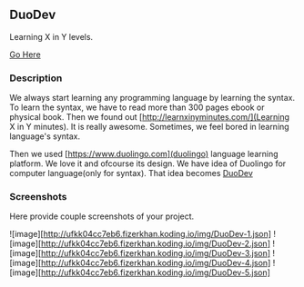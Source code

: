 ## DuoDev

Learning X in Y levels.

[Go Here](http://ufkk04cc7eb6.fizerkhan.koding.io)

### Description

We always start learning any programming language by learning the syntax.
To learn the syntax, we have to read more than 300 pages ebook or physical book.
Then we found out [http://learnxinyminutes.com/](Learning X in Y minutes).
It is really awesome. Sometimes, we feel bored in learning language's syntax.

Then we used [https://www.duolingo.com](duolingo) language learning platform.
We love it and ofcourse its design. We have idea of Duolingo for
computer language(only for syntax). That idea becomes [DuoDev](http://ufkk04cc7eb6.fizerkhan.koding.io/)


### Screenshots

Here provide couple screenshots of your project.

![image][http://ufkk04cc7eb6.fizerkhan.koding.io/img/DuoDev-1.json]
![image][http://ufkk04cc7eb6.fizerkhan.koding.io/img/DuoDev-2.json]
![image][http://ufkk04cc7eb6.fizerkhan.koding.io/img/DuoDev-3.json]
![image][http://ufkk04cc7eb6.fizerkhan.koding.io/img/DuoDev-4.json]
![image][http://ufkk04cc7eb6.fizerkhan.koding.io/img/DuoDev-5.json]

